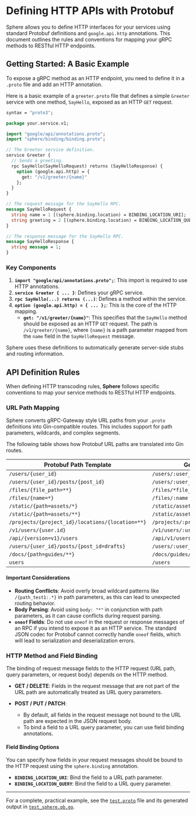 # Defining HTTP APIs with Protobuf

Sphere allows you to define HTTP interfaces for your services using standard Protobuf definitions and `google.api.http`
annotations. This document outlines the rules and conventions for mapping your gRPC methods to RESTful HTTP endpoints.

## Getting Started: A Basic Example

To expose a gRPC method as an HTTP endpoint, you need to define it in a `.proto` file and add an HTTP annotation.

Here is a basic example of a `greeter.proto` file that defines a simple `Greeter` service with one method, `SayHello`,
exposed as an HTTP `GET` request.

```protobuf
syntax = "proto3";

package your.service.v1;

import "google/api/annotations.proto";
import "sphere/binding/binding.proto";

// The Greeter service definition.
service Greeter {
  // Sends a greeting.
  rpc SayHello(SayHelloRequest) returns (SayHelloResponse) {
    option (google.api.http) = {
      get: "/v1/greeter/{name}"
    };
  }
}

// The request message for the SayHello RPC.
message SayHelloRequest {
  string name = 1 [(sphere.binding.location) = BINDING_LOCATION_URI];
  string greeting = 2 [(sphere.binding.location) = BINDING_LOCATION_QUERY];
}

// The response message for the SayHello RPC.
message SayHelloResponse {
  string message = 1;
}
```

### Key Components

1. **`import "google/api/annotations.proto";`**: This import is required to use HTTP annotations.
2. **`service Greeter { ... }`**: Defines your gRPC service.
3. **`rpc SayHello(...) returns (...)`**: Defines a method within the service.
4. **`option (google.api.http) = { ... };`**: This is the core of the HTTP mapping.
    * **`get: "/v1/greeter/{name}"`**: This specifies that the `SayHello` method should be exposed as an HTTP `GET`
      request. The path is `/v1/greeter/{name}`, where `{name}` is a path parameter mapped from the `name` field in the
      `SayHelloRequest` message.

Sphere uses these definitions to automatically generate server-side stubs and routing information.

## API Definition Rules

When defining HTTP transcoding rules, **Sphere** follows specific conventions to map your service methods to RESTful
HTTP
endpoints.

### URL Path Mapping

Sphere converts gRPC-Gateway style URL paths from your `.proto` definitions into Gin-compatible routes. This includes support for path parameters, wildcards, and complex segments.

The following table shows how Protobuf URL paths are translated into Gin routes.

| Protobuf Path Template                           | Generated Gin Route                         |
|--------------------------------------------------|---------------------------------------------|
| `/users/{user_id}`                               | `/users/:user_id`                           |
| `/users/{user_id}/posts/{post_id}`               | `/users/:user_id/posts/:post_id`            |
| `/files/{file_path=**}`                          | `/files/*file_path`                         |
| `/files/{name=*}`                                | `/files/:name`                              |
| `/static/{path=assets/*}`                        | `/static/assets/:path`                      |
| `/static/{path=assets/**}`                       | `/static/assets/*path`                      |
| `/projects/{project_id}/locations/{location=**}` | `/projects/:project_id/locations/*location` |
| `/v1/users/{user.id}`                            | `/v1/users/:user_id`                        |
| `/api/{version=v1}/users`                        | `/api/v1/users`                             |
| `/users/{user_id}/posts/{post_id=drafts}`        | `/users/:user_id/posts/drafts`              |
| `/docs/{path=guides/**}`                         | `/docs/guides/*path`                        |
| `users`                                          | `/users`                                    |

#### Important Considerations

* **Routing Conflicts**: Avoid overly broad wildcard patterns like `/{path_test1:.*}` in path parameters, as this can
  lead to unexpected routing behavior.
* **Body Parsing**: Avoid using `body: "*"` in conjunction with path parameters, as it can cause conflicts during
  request parsing.
* **`oneof` Fields**: Do not use `oneof` in the request or response messages of an RPC if you intend to expose it as an HTTP service. The standard JSON codec for Protobuf cannot correctly handle `oneof` fields, which will lead to serialization and deserialization errors.

### HTTP Method and Field Binding

The binding of request message fields to the HTTP request (URL path, query parameters, or request body) depends on the
HTTP method.

* **GET / DELETE**: Fields in the request message that are not part of the URL path are automatically treated as URL
  query parameters.

* **POST / PUT / PATCH**:
    * By default, all fields in the request message not bound to the URL path are expected in the JSON request body.
  * To bind a field to a URL query parameter, you can use field binding annotations.

#### Field Binding Options

You can specify how fields in your request messages should be bound to the HTTP request using the `sphere.binding` annotation.
* **`BINDING_LOCATION_URI`**: Bind the field to a URL path parameter.
* **`BINDING_LOCATION_QUERY`**: Bind the field to a URL query parameter.

---

For a complete, practical example, see the [`test.proto`](../layout/proto/shared/v1/test.proto) file and its generated output in [`test_sphere.pb.go`](../layout/api/shared/v1/test_sphere.pb.go).